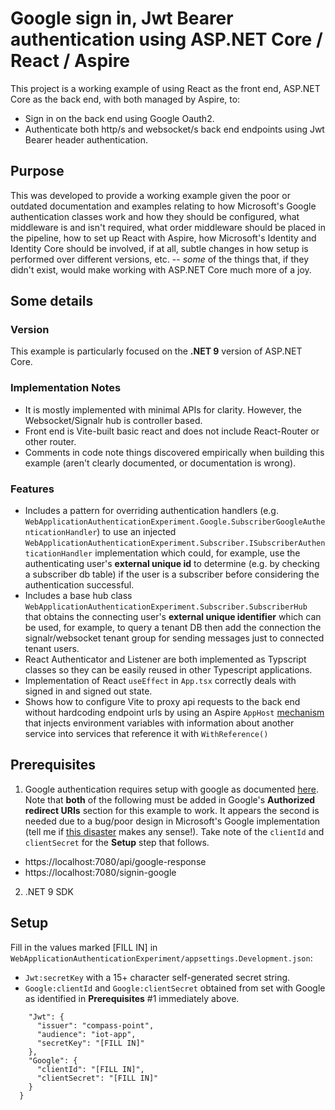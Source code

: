 # Google sign in, Jwt Bearer authentication using ASP.NET Core / React / Aspire

This project is a working example of using React as the front end, ASP.NET Core as the back end, with both managed by Aspire, to:

- Sign in on the back end using Google Oauth2.
- Authenticate both http/s and websocket/s back end endpoints using Jwt Bearer header authentication. 

## Purpose 

This was developed to provide a working example given the poor or outdated documentation and examples relating to how Microsoft's Google 
authentication classes work and how they should be configured, what middleware is and isn't required, what order 
middleware should be placed in the pipeline, how to set up React with Aspire, how Microsoft's Identity and Identity Core
should be involved, if at all, subtle changes in how setup is performed over different versions, etc. 
--  _some_ of the things that, if they didn't exist, would make working with ASP.NET Core much more of a joy.

## Some details

### Version 

This example is particularly focused on the **.NET 9** version of ASP.NET Core. 

### Implementation Notes

- It is mostly implemented with minimal APIs for clarity. However, the Websocket/Signalr hub is controller based.
- Front end is Vite-built basic react and does not include React-Router or other router.
- Comments in code note things discovered empirically when building this example (aren't clearly documented, or documentation is wrong).

### Features

- Includes a pattern for overriding authentication handlers (e.g. `WebApplicationAuthenticationExperiment.Google.SubscriberGoogleAuthenticationHandler`)
to use an injected `WebApplicationAuthenticationExperiment.Subscriber.ISubscriberAuthenticationHandler` implementation
which could, for example, use the authenticating user's **external unique id** to determine (e.g. by checking a subscriber db table) if the user 
 is a subscriber before considering the authentication successful.
- Includes a base hub class `WebApplicationAuthenticationExperiment.Subscriber.SubscriberHub` that obtains the connecting user's **external unique
identifier** which can be used, for example, to query a tenant DB then add the connection the signalr/websocket tenant group for sending messages just to 
connected tenant users.
- React Authenticator and Listener are both implemented as Typscript classes so they can be easily reused in other Typescript applications.
- Implementation of React `useEffect` in `App.tsx` correctly deals with signed in and signed out state.
- Shows how to configure Vite to proxy api requests to the back end without hardcoding endpoint urls by using an Aspire
`AppHost` [mechanism](https://learn.microsoft.com/en-us/dotnet/aspire/fundamentals/app-host-overview#service-endpoint-environment-variable-format) that injects environment variables with information about another service into services that 
reference it with `WithReference()`

## Prerequisites

1. Google authentication requires setup with google as documented [here](https://learn.microsoft.com/en-us/aspnet/core/security/authentication/social/google-logins?view=aspnetcore-9.0#create-the-google-oauth-20-client-id-and-secret). Note that **both** of the following must be added in Google's **Authorized redirect URIs** section for this example to work.
It appears the second is needed due to a bug/poor design in Microsoft's Google implementation (tell me if [this disaster](https://github.com/dotnet/aspnetcore/issues/58855)
makes any sense!). Take note of the `clientId` and `clientSecret` for the **Setup** step that follows.

- https://localhost:7080/api/google-response
- https://localhost:7080/signin-google

2. .NET 9 SDK 

## Setup

Fill in the values marked [FILL IN] in `WebApplicationAuthenticationExperiment/appsettings.Development.json`:

- `Jwt:secretKey` with a 15+ character self-generated secret string.
- `Google:clientId` and `Google:clientSecret` obtained from set with Google as identified in **Prerequisites** #1 immediately above.

```  "Authentication": {
    "Jwt": {
      "issuer": "compass-point",
      "audience": "iot-app",
      "secretKey": "[FILL IN]"
    },
    "Google": {
      "clientId": "[FILL IN]",
      "clientSecret": "[FILL IN]"
    }
  }
```